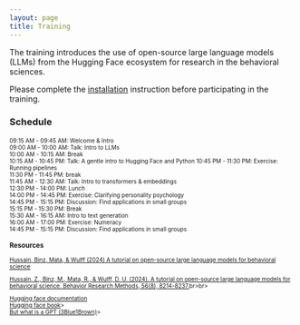```yaml
---
layout: page
title: Training
---
```


The training introduces the use of open-source large language models (LLMs) from the Hugging Face ecosystem for research in the behavioral sciences. 

Please complete the <a href="menu/installation.html">installation</a> instruction before participating in the training. 

### Schedule

<font style="font-size:10">09:15 AM - 09:45 AM: Welcome & Intro<br>
09:00 AM - 10:00 AM: Talk: Intro to LLMs<br>
10:00 AM - 10:15 AM: Break<br>
10:15 AM - 10:45 PM: Talk: A gentle intro to Hugging Face and Python
10:45 PM - 11:30 PM: Exercise: Running pipelines<br>
11:30 PM - 11:45 PM: break<br> 
11:45 AM - 12:30 AM: Talk: Intro to transformers & embeddings<br>
12:30 PM - 14:00 PM: Lunch<br>
14:00 PM - 14:45 PM: Exercise: Clarifying personality psychology<br>
14:45 PM - 15:15 PM: Discussion: Find applications in small groups<br>
15:15 PM - 15:30 PM: Break<br>
15:30 AM - 16:15 AM: Intro to text generation<br>
16:00 AM - 17:00 PM: Exercise: Numeracy<br>
14:45 PM - 15:15 PM: Discussion: Find applications in small groups<br>

### Resources

<a href="https://osf.io/preprints/psyarxiv/f7stn">Hussain, Binz, Mata, & Wulff (2024) A tutorial on open-source large language models for behavioral science
</a><br>

<a href="https://link.springer.com/article/10.3758/s13428-024-02455-8">Hussain, Z., Binz, M., Mata, R., & Wulff, D. U. (2024). A tutorial on open-source large language models for behavioral science. Behavior Research Methods, 56(8), 8214-8237.</a>br>br>

<a href="https://huggingface.co/docs">Hugging face documentation<br>
<a href="https://transformersbook.com/">Hugging face book</a>><br>
<a href="https://www.youtube.com/watch?v=wjZofJX0v4M&list=PLZHQObOWTQDNU6R1_67000Dx_ZCJB-3pi&index=5">But what is a GPT (3Blue1Brown)</a>><br>

